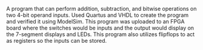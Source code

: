 
A program that can perform addition, subtraction, and bitwise operations on two 4-bit operand inputs. Used Quartus and VHDL to create the program and verified it using ModelSim. This program was uploaded to an FPGA board where the switches would be inputs and the output would display on the 7-segment displays and LEDs. This program also utilizes flipflops to act as registers so the inputs can be stored.